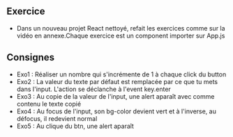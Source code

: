 ## Exercice 
- Dans un nouveau projet React nettoyé, refait les exercices comme sur la vidéo en annexe.Chaque exercice est un component importer sur App.js

## Consignes
- Exo1 : Réaliser un nombre qui s'incrémente de 1 à chaque click du button
- Exo2 : La valeur du texte par défaut est remplacée par ce que tu mets dans l'input. L'action se déclanche à l'event key.enter
- Exo3 : Au copie de la valeur de l'input, une alert aparaît avec comme contenu le texte copié
- Exo4 : Au focus de l'input, son bg-color devient vert et à l'inverse, au défocus, il redevient normal
- Exo5 : Au clique du btn, une alert aparaît